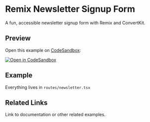 # Remix Newsletter Signup Form

A fun, accessible newsletter signup form with Remix and ConvertKit.

## Preview

Open this example on [CodeSandbox](https://codesandbox.com):

[![Open in CodeSandbox](https://codesandbox.io/static/img/play-codesandbox.svg)](https://codesandbox.io/s/github/remix-run/examples/tree/main/newsletter-signup)

## Example

Everything lives in `routes/newsletter.tsx`

## Related Links

Link to documentation or other related examples.
